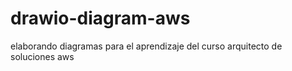 # drawio-diagram-aws
elaborando diagramas para el aprendizaje del curso arquitecto de soluciones aws
